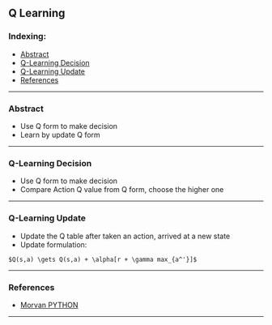 ## Q Learning

### Indexing:
- [Abstract](#Abstract)
- [Q-Learning Decision](#Q-Learning-Decision)
- [Q-Learning Update](#Q-Learning-Update)
- [References](#References)

---
### Abstract
- Use Q form to make decision
- Learn by update Q form

---
### Q-Learning Decision
- Use Q form to make decision
- Compare Action Q value from Q form, choose the higher one

---
### Q-Learning Update
- Update the Q table after taken an action, arrived at a new state 
- Update formulation:
```
$Q(s,a) \gets Q(s,a) + \alpha[r + \gamma max_{a^'}]$
```
---
### References
- [Morvan PYTHON](https://morvanzhou.github.io/tutorials/machine-learning/reinforcement-learning/2-1-A-q-learning/)
---
